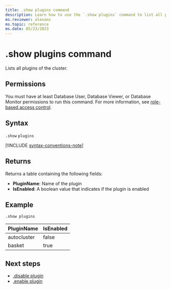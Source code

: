 ```yaml
---
title: .show plugins command
description: Learn how to use the `.show plugins` command to list all plugins of the cluster.
ms.reviewer: alexans
ms.topic: reference
ms.date: 05/23/2023
---
```

# .show plugins command

Lists all plugins of the cluster.

## Permissions

You must have at least Database User, Database Viewer, or Database Monitor permissions to run this command. For more information, see [role-based access control](access-control/role-based-access-control.md).

## Syntax

`.show` `plugins`

[!INCLUDE [syntax-conventions-note](../../includes/syntax-conventions-note.md)]

## Returns

Returns a table containing the following fields:

* **PluginName**: Name of the plugin
* **IsEnabled**: A boolean value that indicates if the plugin is enabled

## Example

<!-- csl -->
```kusto
.show plugins
```

| PluginName | IsEnabled |
|---|---|
| autocluster | false |
| basket      | true  |

## Next steps

* [.disable plugin](disable-plugin.md)
* [.enable plugin](enable-plugin.md)
